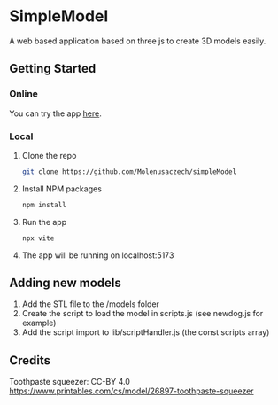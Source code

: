 # SimpleModel

A web based application based on three js to create 3D models easily.

## Getting Started

### Online
You can try the app [here](https://simple-model.vercel.app/).

### Local
1. Clone the repo
    ```sh
    git clone https://github.com/Molenusaczech/simpleModel
    ```
2. Install NPM packages
    ```sh
    npm install
    ```
3. Run the app
    ```sh
    npx vite
    ```
4. The app will be running on localhost:5173

## Adding new models
1. Add the STL file to the /models folder
2. Create the script to load the model in scripts.js (see newdog.js for example)
3. Add the script import to lib/scriptHandler.js (the const scripts array)

## Credits
Toothpaste squeezer: 
CC-BY 4.0 https://www.printables.com/cs/model/26897-toothpaste-squeezer
